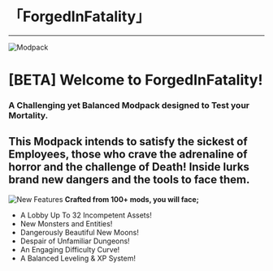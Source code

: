 # 「ForgedInFatality」
---
![Modpack](https://github.com/Mi6kbuttface/ForgedInFatality/blob/main/FiFBanner.gif)
# [BETA] Welcome to ForgedInFatality!
### A Challenging yet Balanced Modpack designed to Test your Mortality.
**This Modpack intends to satisfy the sickest of Employees, those who crave the adrenaline of horror and the challenge of Death! 
Inside lurks brand new dangers and the tools to face them.**
---
![New Features](https://github.com/Mi6kbuttface/ForgedInFatality/blob/main/NewFeaturesBanner.gif)
**Crafted from 100+ mods, you will face;**
- A Lobby Up To 32 Incompetent Assets!
- New Monsters and Entities!
- Dangerously Beautiful New Moons!
- Despair of Unfamiliar Dungeons!
- An Engaging Difficulty Curve!
- A Balanced Leveling & XP System!
